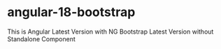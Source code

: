 # angular-18-bootstrap
This is Angular Latest Version with NG Bootstrap Latest Version without Standalone Component
